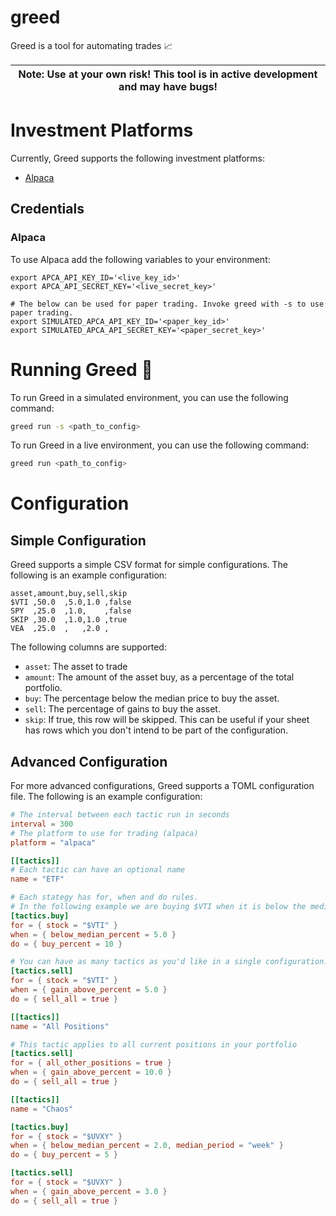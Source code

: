 # greed

Greed is a tool for automating trades 📈

| **Note:** Use at your own risk! This tool is in active development and may have bugs! |
|---------------------------------------------------------------------------------------|

# Investment Platforms

Currently, Greed supports the following investment platforms:

* [Alpaca](https://alpaca.markets/)

## Credentials

### Alpaca

To use Alpaca add the following variables to your environment:

```env
export APCA_API_KEY_ID='<live_key_id>'
export APCA_API_SECRET_KEY='<live_secret_key>'

# The below can be used for paper trading. Invoke greed with -s to use paper trading.
export SIMULATED_APCA_API_KEY_ID='<paper_key_id>'
export SIMULATED_APCA_API_SECRET_KEY='<paper_secret_key>'
```

# Running Greed 🚀

To run Greed in a simulated environment, you can use the following command:

```bash
greed run -s <path_to_config>
```

To run Greed in a live environment, you can use the following command:

```bash
greed run <path_to_config>
```

# Configuration

## Simple Configuration

Greed supports a simple CSV format for simple configurations. The following is an example configuration:

```csv
asset,amount,buy,sell,skip
$VTI ,50.0  ,5.0,1.0 ,false
SPY  ,25.0  ,1.0,    ,false
SKIP ,30.0  ,1.0,1.0 ,true
VEA  ,25.0  ,   ,2.0 ,
```

The following columns are supported:

* `asset`: The asset to trade
* `amount`: The amount of the asset buy, as a percentage of the total portfolio.
* `buy`: The percentage below the median price to buy the asset.
* `sell`: The percentage of gains to buy the asset.
* `skip`: If true, this row will be skipped. This can be useful if your sheet has rows which you don't intend to be part
  of the configuration.

## Advanced Configuration

For more advanced configurations, Greed supports a TOML configuration file. The following is an example configuration:

```toml
# The interval between each tactic run in seconds
interval = 300
# The platform to use for trading (alpaca)
platform = "alpaca"

[[tactics]]
# Each tactic can have an optional name
name = "ETF"

# Each stategy has for, when and do rules.
# In the following example we are buying $VTI when it is below the median price by 5% and selling when the gain is above 5%
[tactics.buy]
for = { stock = "$VTI" }
when = { below_median_percent = 5.0 }
do = { buy_percent = 10 }

# You can have as many tactics as you'd like in a single configuration.
[tactics.sell]
for = { stock = "$VTI" }
when = { gain_above_percent = 5.0 }
do = { sell_all = true }

[[tactics]]
name = "All Positions"

# This tactic applies to all current positions in your portfolio
[tactics.sell]
for = { all_other_positions = true }
when = { gain_above_percent = 10.0 }
do = { sell_all = true }

[[tactics]]
name = "Chaos"

[tactics.buy]
for = { stock = "$UVXY" }
when = { below_median_percent = 2.0, median_period = "week" }
do = { buy_percent = 5 }

[tactics.sell]
for = { stock = "$UVXY" }
when = { gain_above_percent = 3.0 }
do = { sell_all = true }
```